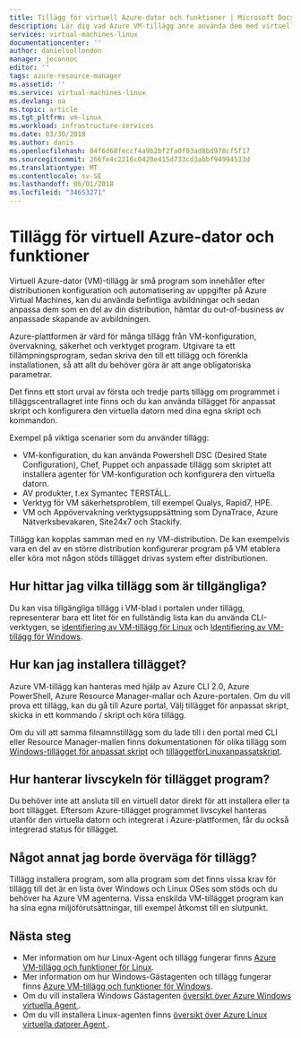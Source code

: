 ```yaml
---
title: Tillägg för virtuell Azure-dator och funktioner | Microsoft Docs
description: Lär dig vad Azure VM-tillägg anre använda dem med virtuella Azure-datorer
services: virtual-machines-linux
documentationcenter: ''
author: danielsollondon
manager: jeconnoc
editor: ''
tags: azure-resource-manager
ms.assetid: ''
ms.service: virtual-machines-linux
ms.devlang: na
ms.topic: article
ms.tgt_pltfrm: vm-linux
ms.workload: infrastructure-services
ms.date: 03/30/2018
ms.author: danis
ms.openlocfilehash: 04f6d68feccf4a9b2bf2fa0f03ad8bd978cf5f17
ms.sourcegitcommit: 266fe4c2216c0420e415d733cd3abbf94994533d
ms.translationtype: MT
ms.contentlocale: sv-SE
ms.lasthandoff: 06/01/2018
ms.locfileid: "34653271"
---
```

# <a name="azure-virtual-machine-extensions-and-features"></a>Tillägg för virtuell Azure-dator och funktioner
Virtuell Azure-dator (VM)-tillägg är små program som innehåller efter distributionen konfiguration och automatisering av uppgifter på Azure Virtual Machines, kan du använda befintliga avbildningar och sedan anpassa dem som en del av din distribution, hämtar du out-of-business av anpassade skapande av avbildningen.

Azure-plattformen är värd för många tillägg från VM-konfiguration, övervakning, säkerhet och verktyget program. Utgivare ta ett tillämpningsprogram, sedan skriva den till ett tillägg och förenkla installationen, så att allt du behöver göra är att ange obligatoriska parametrar. 

 Det finns ett stort urval av första och tredje parts tillägg om programmet i tilläggscentrallagret inte finns och du kan använda tillägget för anpassat skript och konfigurera den virtuella datorn med dina egna skript och kommandon.

Exempel på viktiga scenarier som du använder tillägg:
* VM-konfiguration, du kan använda Powershell DSC (Desired State Configuration), Chef, Puppet och anpassade tillägg som skriptet att installera agenter för VM-konfiguration och konfigurera den virtuella datorn. 
* AV produkter, t.ex Symantec TERSTÄLL.
* Verktyg för VM säkerhetsproblem, till exempel Qualys, Rapid7, HPE.
* VM och Appövervakning verktygsuppsättning som DynaTrace, Azure Nätverksbevakaren, Site24x7 och Stackify.

Tillägg kan kopplas samman med en ny VM-distribution. De kan exempelvis vara en del av en större distribution konfigurerar program på VM etablera eller köra mot någon stöds tillägget drivas system efter distributionen.

## <a name="how-can-i-find-what-extensions-are-available"></a>Hur hittar jag vilka tillägg som är tillgängliga?
Du kan visa tillgängliga tillägg i VM-blad i portalen under tillägg, representerar bara ett litet för en fullständig lista kan du använda CLI-verktygen, se [identifiering av VM-tillägg för Linux](features-linux.md) och [ Identifiering av VM-tillägg för Windows](features-windows.md).

## <a name="how-can-i-install-an-extension"></a>Hur kan jag installera tillägget?
Azure VM-tillägg kan hanteras med hjälp av Azure CLI 2.0, Azure PowerShell, Azure Resource Manager-mallar och Azure-portalen. Om du vill prova ett tillägg, kan du gå till Azure portal, Välj tillägget för anpassat skript, skicka in ett kommando / skript och köra tillägg.

Om du vill att samma filnamnstillägg som du lade till i den portal med CLI eller Resource Manager-mallen finns dokumentationen för olika tillägg som [Windows-tillägget för anpassat skript](custom-script-windows.md) och [tilläggetförLinuxanpassatskript](custom-script-linux.md).

## <a name="how-do-i-manage-extension-application-lifecycle"></a>Hur hanterar livscykeln för tillägget program?
Du behöver inte att ansluta till en virtuell dator direkt för att installera eller ta bort tillägget. Eftersom Azure-tillägget programmet livscykel hanteras utanför den virtuella datorn och integrerat i Azure-plattformen, får du också integrerad status för tillägget.

## <a name="anything-else-i-should-be-thinking-about-for-extensions"></a>Något annat jag borde överväga för tillägg?
Tillägg installera program, som alla program som det finns vissa krav för tillägg till det är en lista över Windows och Linux OSes som stöds och du behöver ha Azure VM agenterna. Vissa enskilda VM-tillägget program kan ha sina egna miljöförutsättningar, till exempel åtkomst till en slutpunkt.

## <a name="next-steps"></a>Nästa steg
* Mer information om hur Linux-Agent och tillägg fungerar finns [Azure VM-tillägg och funktioner för Linux](features-linux.md).
* Mer information om hur Windows-Gästagenten och tillägg fungerar finns [Azure VM-tillägg och funktioner för Windows](features-windows.md).  
* Om du vill installera Windows Gästagenten [översikt över Azure Windows virtuella Agent ](agent-windows.md).  
* Om du vill installera Linux-agenten finns [översikt över Azure Linux virtuella datorer Agent ](agent-linux.md).  

